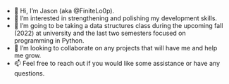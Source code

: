 - 👋 Hi, I’m Jason (aka @FiniteLo0p).
- 👀 I’m interested in strengthening and polishing my development skills.
- 🌱 I’m going to be taking a data structures class during the upcoming fall (2022) at university and the last two semesters focused on programming in Python.
- 💞️ I’m looking to collaborate on any projects that will have me and help me grow.
- 📫 Feel free to reach out if you would like some assistance or have any questions.

<!---
FiniteLo0p/FiniteLo0p is a ✨ special ✨ repository because its `README.md` (this file) appears on your GitHub profile.
You can click the Preview link to take a look at your changes.
--->
